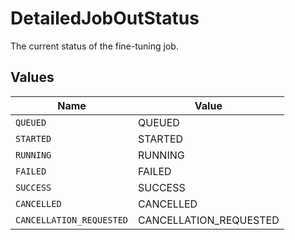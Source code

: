 # DetailedJobOutStatus

The current status of the fine-tuning job.


## Values

| Name                     | Value                    |
| ------------------------ | ------------------------ |
| `QUEUED`                 | QUEUED                   |
| `STARTED`                | STARTED                  |
| `RUNNING`                | RUNNING                  |
| `FAILED`                 | FAILED                   |
| `SUCCESS`                | SUCCESS                  |
| `CANCELLED`              | CANCELLED                |
| `CANCELLATION_REQUESTED` | CANCELLATION_REQUESTED   |